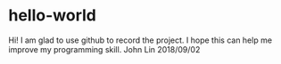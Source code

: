 # hello-world
Hi!
I am glad to use github to record the project.
I hope this can help me improve my programming skill.
John Lin 2018/09/02
